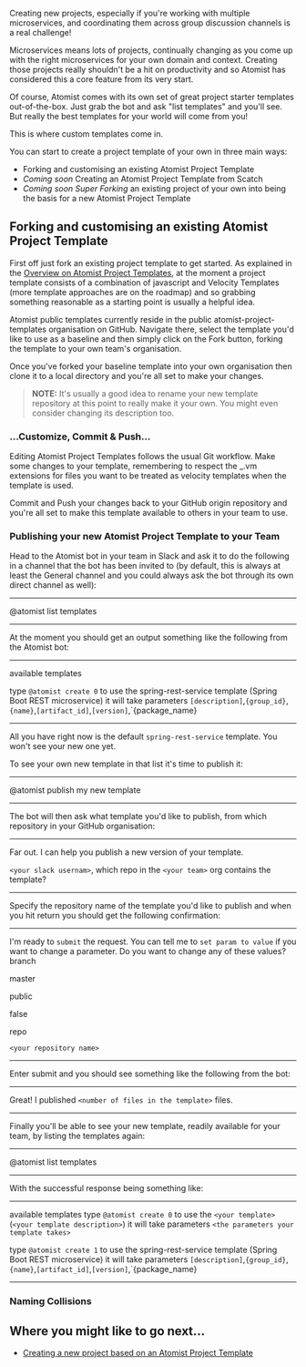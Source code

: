 Creating new projects, especially if you're working with multiple microservices, and coordinating them across group discussion channels is a real challenge!

Microservices means lots of projects, continually changing as you come up with the right microservices for your own domain and context. Creating those projects really shouldn't be a hit on productivity and so Atomist has considered this a core feature from its very start.

Of course, Atomist comes with its own set of great project starter templates out-of-the-box. Just grab the bot and ask "list templates" and you'll see. But really the best templates for your world will come from you!

This is where custom templates come in.

You can start to create a project template of your own in three main ways:

* Forking and customising an existing Atomist Project Template
* *Coming soon* Creating an Atomist Project Template from Scatch
* *Coming soon* *Super Forking* an existing project of your own into being the basis for a new Atomist Project Template

## Forking and customising an existing Atomist Project Template

First off just fork an existing project template to get started. As explained in the [Overview on Atomist Project Templates](../reference-docs/project-templates-overview.md), at the moment a project template consists of a combination of javascript and Velocity Templates (more template approaches are on the roadmap) and so grabbing something reasonable as a starting point is usually a helpful idea.

Atomist public templates currently reside in the public atomist-project-templates organisation on GitHub. Navigate there, select the template you'd like to use as a baseline and then simply click on the Fork button, forking the template to your own team's organisation.

Once you've forked your baseline template into your own organisation then clone it to a local directory and you're all set to make your changes.

> **NOTE:** It's usually a good idea to rename your new template repository at this point to really make it your own. You might even consider changing its description too.

### ...Customize, Commit & Push...

Editing Atomist Project Templates follows the usual Git workflow. Make some changes to your template, remembering to respect the _.vm extensions for files you want to be treated as velocity templates when the template is used.

Commit and Push your changes back to your GitHub origin repository and you're all set to make this template available to others in your team to use.

### Publishing your new Atomist Project Template to your Team

Head to the Atomist bot in your team in Slack and ask it to do the following in a channel that the bot has been invited to (by default, this is always at least the General channel and you could always ask the bot through its own direct channel as well):

---
@atomist list templates

---
At the moment you should get an output something like the following from the Atomist bot:

---
available templates

type `@atomist create 0` to use the spring-rest-service template (Spring Boot REST microservice) 
it will take parameters `[description]`,`{group_id}`,`{name}`,`[artifact_id]`,`[version]`,`{package_name}

---

All you have right now is the default `spring-rest-service` template. You won't see your new one yet.

To see your own new template in that list it's time to publish it:

---
@atomist publish my new template

---

The bot will then ask what template you'd like to publish, from which repository in your GitHub organisation:

---
Far out. I can help you publish a new version of your template.
 
`<your slack usernam>`, which repo in the `<your team>` org contains the template?

---

Specify the repository name of the template you'd like to publish and when you hit return you should get the following confirmation:

---
I'm ready to `submit` the request.  You can tell me to `set param to value` if you want to change a parameter.
Do you want to change any of these values?
branch

master

public

false

repo

`<your repository name>`

---

Enter submit and you should see something like the following from the bot:

---
Great! I published `<number of files in the template>` files.

---

Finally you'll be able to see your new template, readily available for your team, by listing the templates again:

---
@atomist list templates

---

With the successful response being something like:

---
available templates
type `@atomist create 0` to use the `<your template>` (`<your template description>`) 
it will take parameters `<the parameters your template takes>`

type `@atomist create 1` to use the spring-rest-service template (Spring Boot REST microservice) 
it will take parameters `[description]`,`{group_id}`,`{name}`,`[artifact_id]`,`[version]`,`{package_name}

---

### Naming Collisions

## Where you might like to go next...

* [Creating a new project based on an Atomist Project Template](create-new-project.md)


